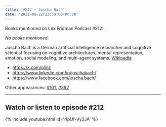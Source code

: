 ```yaml
---
title: '#212 – Joscha Bach'
date: '2021-08-22T23:59:00+00:00'
---
```


Books mentioned on Lex Fridman Podcast #212:

*No books mentioned.*

Joscha Bach is a German artificial intelligence researcher and cognitive scientist focusing on cognitive architectures, mental representation, emotion, social modeling, and multi-agent systems. <a href="https://en.wikipedia.org/wiki/Joscha_Bach" target="_blank">Wikipedia</a>

- <a href="https://x.com/plinz" target="_blank">https://x.com/plinz</a>
- <a href="https://www.linkedin.com/in/joschabach/" target="_blank">https://www.linkedin.com/in/joschabach/</a>
- <a href="https://www.facebook.com/joscha.bach/" target="_blank">https://www.facebook.com/joscha.bach/</a>

Other appearances: [\#101](/101-joscha-bach/), [\#392](/392-joscha-bach/)

- - - - - -

## Watch or listen to episode #212

{% include youtube.html id='rIpUf-Vy2JA' %}